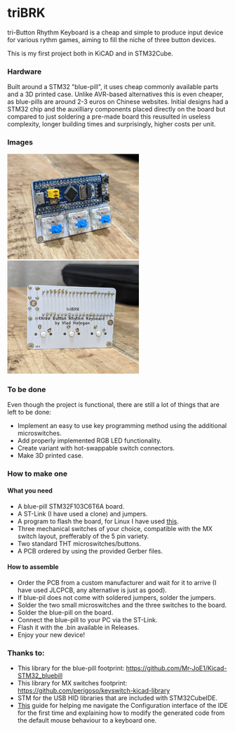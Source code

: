 # triBRK
tri-Button Rhythm Keyboard is a cheap and simple to produce input device for various rythm games, aiming to fill the niche of three button devices.

This is my first project both in KiCAD and in STM32Cube.

### Hardware

Built around a STM32 "blue-pill", it uses cheap commonly available parts and a 3D printed case. Unlike AVR-based alternatives this is even cheaper, as blue-pills are around 2-3 euros on Chinese websites. Initial designs had a STM32 chip and the auxilliary components placed directly on the board but compared to just soldering a pre-made board this reusulted in useless complexity, longer building times and surprisingly, higher costs per unit.

### Images

<p float="left">
  <img src="Images/triBRK_front.jpg" alt="Front" width="300"/>
  &nbsp&nbsp&nbsp&nbsp&nbsp
  <img src="Images/triBRK_back.jpg" alt="Back" width="300"/>
</p>

### To be done

Even though the project is functional, there are still a lot of things that are left to be done:

* Implement an easy to use key programming method using the additional microswitches.
* Add properly implemented RGB LED functionality.
* Create variant with hot-swappable switch connectors.
* Make 3D printed case.

### How to make one

#### What you need

* A blue-pill STM32F103C6T6A board.
* A ST-Link (I have used a clone) and jumpers.
* A program to flash the board, for Linux I have used [this](https://github.com/stlink-org/stlink).
* Three mechanical switches of your choice, compatible with the MX switch layout, prefferably of the 5 pin variety.
* Two standard THT microswitches/buttons.
* A PCB ordered by using the provided Gerber files.

#### How to assemble

* Order the PCB from a custom manufacturer and wait for it to arrive (I have used JLCPCB, any alternative is just as good).
* If blue-pil does not come with soldered jumpers, solder the jumpers.
* Solder the two small microswitches and the three switches to the board.
* Solder the blue-pill on the board.
* Connect the blue-pill to your PC via the ST-Link.
* Flash it with the .bin available in Releases.
* Enjoy your new device!

### Thanks to:

* This library for the blue-pill footprint: https://github.com/Mr-JoE1/Kicad-STM32_bluebill
* This library for MX switches footprint: https://github.com/perigoso/keyswitch-kicad-library
* STM for the USB HID libraries that are included with STM32CubeIDE.
* [This](https://www.instructables.com/STM32-As-HID-USB-Keyboard-STM32-Tutorials/) guide for helping me navigate the Configuration interface of the IDE for the first time and explaining how to modify the generated code from the default mouse behaviour to a keyboard one.
